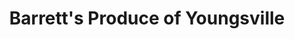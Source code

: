 ---
title: "Barrett's Produce of Youngsville"
url: /youngsville/barretts-produce-of-youngsville/
shop: farm
---